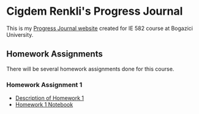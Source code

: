 # Cigdem Renkli's Progress Journal

This is my [Progress Journal website](https://github.com/BU-IE-582/fall21-CigdemRenkli/) created for IE 582 course at Bogazici University.

## Homework Assignments

There will be several homework assignments done for this course.

### Homework Assignment 1
* [Description of Homework 1](files/IE582_Fall21_Homework_1.pdf)
* [Homework 1 Notebook](file:///C:/Users/cidem/Documents/Doktora/IE%20582/IE582%20-%20HW1%20-%20%C3%87i%C4%9Fdem%20Renkli.html)
